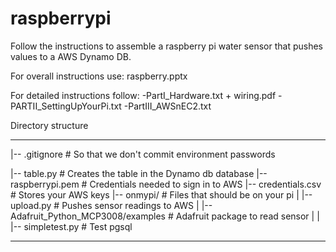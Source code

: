 # raspberrypi

Follow the instructions to assemble a raspberry pi water sensor that pushes values to a AWS Dynamo DB. 

For overall instructions use: raspberry.pptx

For detailed instructions follow:
-PartI_Hardware.txt + wiring.pdf
-PARTII_SettingUpYourPi.txt
-PartIII_AWSnEC2.txt



Directory structure
_____________________________________________________________________________
|-- .gitignore              # So that we don't commit environment passwords

|-- table.py        		# Creates the table in the Dynamo db database
|-- raspberrypi.pem        	# Credentials needed to sign in to AWS
|-- credentials.csv  		# Stores your AWS keys 
|-- onmypi/                # Files that should be on your pi
|	|-- upload.py        	# Pushes sensor readings to AWS
|	|-- Adafruit_Python_MCP3008/examples  # Adafruit package to read sensor 
|	|	|-- simpletest.py     # Test pgsql
_____________________________________________________________________________
